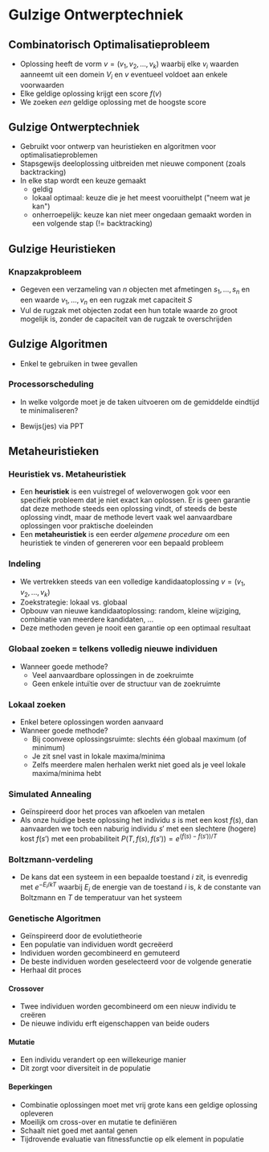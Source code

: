 # Gulzige Ontwerptechniek

## Combinatorisch Optimalisatieprobleem

* Oplossing heeft de vorm $v = (v_1, v_2, \ldots, v_k)$ waarbij elke $v_i$ waarden aanneemt uit een domein $V_i$ en $v$ eventueel voldoet aan enkele voorwaarden
* Elke geldige oplossing krijgt een score $f(v)$
* We zoeken *een* geldige oplossing met de hoogste score

## Gulzige Ontwerptechniek

* Gebruikt voor ontwerp van heuristieken en algoritmen voor optimalisatieproblemen
* Stapsgewijs deeloplossing uitbreiden met nieuwe component (zoals backtracking)
* In elke stap wordt een keuze gemaakt
  * geldig
  * lokaal optimaal: keuze die je het meest vooruithelpt ("neem wat je kan")
  * onherroepelijk: keuze kan niet meer ongedaan gemaakt worden in een volgende stap (!= backtracking)

## Gulzige Heuristieken

### Knapzakprobleem

* Gegeven een verzameling van $n$ objecten met afmetingen $s_1, \ldots, s_n$ en een waarde $v_1, \ldots, v_n$ en een rugzak met capaciteit $S$
* Vul de rugzak met objecten zodat een hun totale waarde zo groot mogelijk is, zonder de capaciteit van de rugzak te overschrijden

## Gulzige Algoritmen

* Enkel te gebruiken in twee gevallen

### Processorscheduling

* In welke volgorde moet je de taken uitvoeren om de gemiddelde eindtijd te minimaliseren?

* Bewijs(jes) via PPT

## Metaheuristieken

### Heuristiek vs. Metaheuristiek

* Een **heuristiek** is een vuistregel of weloverwogen gok voor een specifiek probleem dat je niet exact kan oplossen. Er is geen garantie dat deze methode steeds een oplossing vindt, of steeds de beste oplossing vindt, maar de methode levert vaak wel aanvaardbare oplossingen voor praktische doeleinden
* Een **metaheuristiek** is een eerder *algemene procedure* om een heuristiek te vinden of genereren voor een bepaald probleem

### Indeling

* We vertrekken steeds van een volledige kandidaatoplossing $v=(v_1, v_2, \ldots, v_k)$
* Zoekstrategie: lokaal vs. globaal
* Opbouw van nieuwe kandidaatoplossing: random, kleine wijziging, combinatie van meerdere kandidaten, ...
* Deze methoden geven je nooit een garantie op een optimaal resultaat

### Globaal zoeken = telkens volledig nieuwe individuen

* Wanneer goede methode?
  * Veel aanvaardbare oplossingen in de zoekruimte
  * Geen enkele intuïtie over de structuur van de zoekruimte

### Lokaal zoeken

* Enkel betere oplossingen worden aanvaard
* Wanneer goede methode?
  * Bij coonvexe oplossingsruimte: slechts één globaal maximum (of minimum)
  * Je zit snel vast in lokale maxima/minima
  * Zelfs meerdere malen herhalen werkt niet goed als je veel lokale maxima/minima hebt

### Simulated Annealing

* Geïnspireerd door het proces van afkoelen van metalen
* Als onze huidige beste oplossing het individu $s$ is met een kost $f(s)$, dan aanvaarden we toch een naburig individu $s'$ met een slechtere (hogere) kost $f(s')$ met een probabiliteit $P(T,f(s), f(s')) = e^{(f(s) - f(s'))/T}$

### Boltzmann-verdeling

* De kans dat een systeem in een bepaalde toestand $i$ zit, is evenredig met $e^{-E_i/kT}$ waarbij $E_i$ de energie van de toestand $i$ is, $k$ de constante van Boltzmann en $T$ de temperatuur van het systeem

### Genetische Algoritmen

* Geïnspireerd door de evolutietheorie
* Een populatie van individuen wordt gecreëerd
* Individuen worden gecombineerd en gemuteerd
* De beste individuen worden geselecteerd voor de volgende generatie
* Herhaal dit proces

#### Crossover

* Twee individuen worden gecombineerd om een nieuw individu te creëren
* De nieuwe individu erft eigenschappen van beide ouders

#### Mutatie

* Een individu verandert op een willekeurige manier
* Dit zorgt voor diversiteit in de populatie

#### Beperkingen

* Combinatie oplossingen moet met vrij grote kans een geldige oplossing opleveren
* Moeilijk om cross-over en mutatie te definiëren
* Schaalt niet goed met aantal genen
* Tijdrovende evaluatie van fitnessfunctie op elk element in populatie